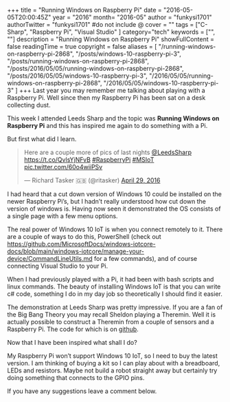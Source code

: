 +++
title = "Running Windows on Raspberry Pi"
date = "2016-05-05T20:00:45Z"
year = "2016"
month= "2016-05"
author = "funkysi1701"
authorTwitter = "funkysi1701" #do not include @
cover = ""
tags = ["C-Sharp", "Raspberry Pi", "Visual Studio" ]
category="tech"
keywords = ["", ""]
description =  "Running Windows on Raspberry Pi"
showFullContent = false
readingTime = true
copyright = false
aliases = [
    "/running-windows-on-raspberry-pi-2868",
    "/posts/windows-10-raspberry-pi-3",
    "/posts/running-windows-on-raspberry-pi-2868",
    "/posts/2016/05/05/running-windows-on-raspberry-pi-2868",
    "/posts/2016/05/05/windows-10-raspberry-pi-3",
    "/2016/05/05/running-windows-on-raspberry-pi-2868",
    "/2016/05/05/windows-10-raspberry-pi-3"
]
+++
Last year you may remember me talking about playing with a Raspberry Pi. Well since then my Raspberry Pi has been sat on a desk collecting dust.

This week I attended Leeds Sharp and the topic was **Running Windows on Raspberry Pi** and this has inspired me again to do something with a Pi.

But first what did I learn.

<blockquote class="twitter-tweet"><p lang="en" dir="ltr">Here are a couple more of pics of last nights <a href="https://twitter.com/LeedsSharp?ref_src=twsrc%5Etfw">@LeedsSharp</a> <a href="https://t.co/QvlsYjNFvB">https://t.co/QvlsYjNFvB</a> <a href="https://twitter.com/hashtag/RaspberryPi?src=hash&amp;ref_src=twsrc%5Etfw">#RaspberryPi</a> <a href="https://twitter.com/hashtag/MSIoT?src=hash&amp;ref_src=twsrc%5Etfw">#MSIoT</a> <a href="https://t.co/60o4wiiPSv">pic.twitter.com/60o4wiiPSv</a></p>&mdash; Richard Tasker 🇬🇧 (@ritasker) <a href="https://twitter.com/ritasker/status/725970415189909504?ref_src=twsrc%5Etfw">April 29, 2016</a></blockquote> <script async src="https://platform.twitter.com/widgets.js" charset="utf-8"></script>

I had heard that a cut down version of Windows 10 could be installed on the newer Raspberry Pi’s, but I hadn’t really understood how cut down the version of windows is. Having now seen it demonstrated the OS consists of a single page with a few menu options.

The real power of Windows 10 IoT is when you connect remotely to it. There are a couple of ways to do this, PowerShell (check out https://github.com/MicrosoftDocs/windows-iotcore-docs/blob/main/windows-iotcore/manage-your-device/CommandLineUtils.md for a few commands), and of course connecting Visual Studio to your Pi.

When I had previously played with a Pi, it had been with bash scripts and linux commands. The beauty of installing Windows IoT is that you can write c# code, something I do in my day job so theoretically I should find it easier.

The demonstration at Leeds Sharp was pretty impressive. If you are a fan of the Big Bang Theory you may recall Sheldon playing a Theremin. Well it is actually possible to construct a Theremin from a couple of sensors and a Raspberry Pi. The code for which is on [github](https://github.com/ritasker/IoTDemos).

Now that I have been inspired what shall I do?

My Raspberry Pi won’t support Windows 10 IoT, so I need to buy the latest version. I am thinking of buying a kit so I can play about with a breadboard, LEDs and resistors. Maybe not build a robot straight away but certainly try doing something that connects to the GPIO pins.

If you have any suggestions leave a comment below.
